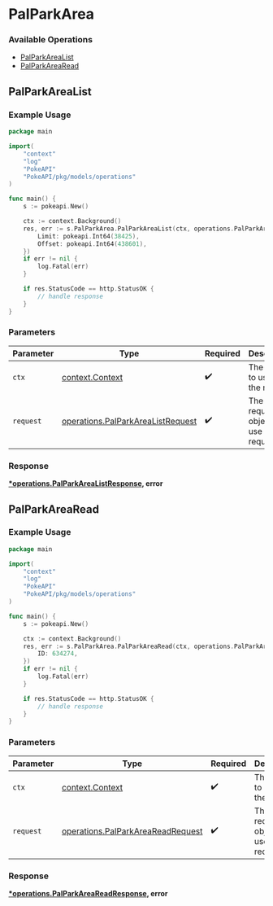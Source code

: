 # PalParkArea

### Available Operations

* [PalParkAreaList](#palparkarealist)
* [PalParkAreaRead](#palparkarearead)

## PalParkAreaList

### Example Usage

```go
package main

import(
	"context"
	"log"
	"PokeAPI"
	"PokeAPI/pkg/models/operations"
)

func main() {
    s := pokeapi.New()

    ctx := context.Background()
    res, err := s.PalParkArea.PalParkAreaList(ctx, operations.PalParkAreaListRequest{
        Limit: pokeapi.Int64(38425),
        Offset: pokeapi.Int64(438601),
    })
    if err != nil {
        log.Fatal(err)
    }

    if res.StatusCode == http.StatusOK {
        // handle response
    }
}
```

### Parameters

| Parameter                                                                              | Type                                                                                   | Required                                                                               | Description                                                                            |
| -------------------------------------------------------------------------------------- | -------------------------------------------------------------------------------------- | -------------------------------------------------------------------------------------- | -------------------------------------------------------------------------------------- |
| `ctx`                                                                                  | [context.Context](https://pkg.go.dev/context#Context)                                  | :heavy_check_mark:                                                                     | The context to use for the request.                                                    |
| `request`                                                                              | [operations.PalParkAreaListRequest](../../models/operations/palparkarealistrequest.md) | :heavy_check_mark:                                                                     | The request object to use for the request.                                             |


### Response

**[*operations.PalParkAreaListResponse](../../models/operations/palparkarealistresponse.md), error**


## PalParkAreaRead

### Example Usage

```go
package main

import(
	"context"
	"log"
	"PokeAPI"
	"PokeAPI/pkg/models/operations"
)

func main() {
    s := pokeapi.New()

    ctx := context.Background()
    res, err := s.PalParkArea.PalParkAreaRead(ctx, operations.PalParkAreaReadRequest{
        ID: 634274,
    })
    if err != nil {
        log.Fatal(err)
    }

    if res.StatusCode == http.StatusOK {
        // handle response
    }
}
```

### Parameters

| Parameter                                                                              | Type                                                                                   | Required                                                                               | Description                                                                            |
| -------------------------------------------------------------------------------------- | -------------------------------------------------------------------------------------- | -------------------------------------------------------------------------------------- | -------------------------------------------------------------------------------------- |
| `ctx`                                                                                  | [context.Context](https://pkg.go.dev/context#Context)                                  | :heavy_check_mark:                                                                     | The context to use for the request.                                                    |
| `request`                                                                              | [operations.PalParkAreaReadRequest](../../models/operations/palparkareareadrequest.md) | :heavy_check_mark:                                                                     | The request object to use for the request.                                             |


### Response

**[*operations.PalParkAreaReadResponse](../../models/operations/palparkareareadresponse.md), error**


